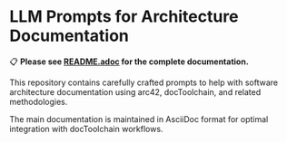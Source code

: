 # LLM Prompts for Architecture Documentation

📋 **Please see [README.adoc](README.adoc) for the complete documentation.**

This repository contains carefully crafted prompts to help with software architecture documentation using arc42, docToolchain, and related methodologies.

The main documentation is maintained in AsciiDoc format for optimal integration with docToolchain workflows.
